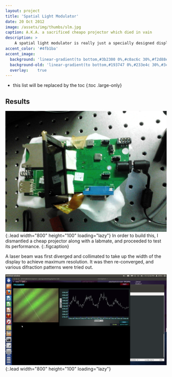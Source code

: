 ```yaml
---
layout: project
title: 'Spatial Light Modulator'
date: 20 Oct 2012
image: /assets/img/thumbs/slm.jpg
caption: A.K.A. a sacrificed cheapo projector which died in vain
description: >
    A spatial light modulator is really just a specially designed display.Each pixel can be set to a Opaque/Transparent state, and this allows generation of custom diffraction gratings in software and using them right away without the hassles of lithography.
accent_color: '#4fb1ba'
accent_image:
  background: 'linear-gradient(to bottom,#3b2300 0%,#c0ac6c 30%,#f2d88e 50%,#f4de8c 70%,#cdccc8 100%)'
  background-old: 'linear-gradient(to bottom,#193747 0%,#233e4c 30%,#3c929e 50%,#d5d5d4 70%,#cdccc8 100%)'
  overlay:    true
---
```


* this list will be replaced by the toc
{:toc .large-only}

## Results


![Full-width image](/assets/img/mastersacad/slm2.jpg){:.lead width="800" height="100" loading="lazy"}
In order to build this, I dismantled a cheap projector along with a labmate, and proceeded to test its performance.
{:.figcaption}

A laser beam was first diverged and collimated to take up the width of the display to achieve maximum resolution. It was then re-converged, and various difraction patterns were tried out.

![Full-width image](/assets/img/mastersacad/beam.png){:.lead width="800" height="100" loading="lazy"}

